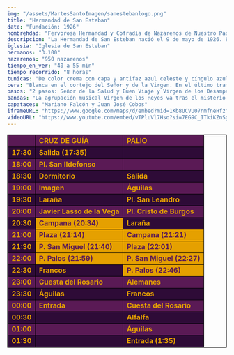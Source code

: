 ```yaml
---
img: "/assets/MartesSantoImagen/sanestebanlogo.png"
title: "Hermandad de San Esteban"
date: "Fundación: 1926"
nombrehdad: "Fervorosa Hermandad y Cofradía de Nazarenos de Nuestro Padre Jesús de la Salud y Buen Viaje, María Santísima Madre de los Desamparados, San Juan de Ribera y Protomártir San Esteban"
descripcion: "La Hermandad de San Esteban nació el 9 de mayo de 1926. Esta hermandad no ha modificado nunca su sede canónica. Sus orígenes están en San Esteban desde 1926. Tres años más tarde realizó su primera estación de penitencia a la catedral."
iglesia: "Iglesia de San Esteban"
hermanos: "3.100"
nazarenos: "950 nazarenos"
tiempo_en_ver: "40 a 55 min"
tiempo_recorrido: "8 horas"
tunicas: "De color crema con capa y antifaz azul celeste y cíngulo azul y crema"
cera: "Blanca en el cortejo del Señor y de la Virgen. En el último tramo de palio es azul"
pasos: "2 pasos: Señor de la Salud y Buen Viaje y Virgen de los Desamparados"
bandas: "La agrupación musical Virgen de los Reyes va tras el misterio. Banda de música de Nuestra Señora de la Victoria (las Cigarreras), tras la Virgen"
capataces: "Mariano Falcón y Juan José Cobos"
iframeURL: "https://www.google.com/maps/d/embed?mid=1Kb8UCVU07nmfneHfzfVUnt1xgbjGhJqv&ehbc=2E312F"
videoURL: "https://www.youtube.com/embed/vTPluVl7Hso?si=7EG9C_ITkiKZnSgf"
---
```


<table class="recorrido" style="width: 100%; border-collapse: collapse; text-align: left; border: 1px solid black;">
  <tbody>
    <tr style="background-color: #5a1a55; color: #e5a000; font-weight: bold;">
      <td style="border: 1px solid black; text-align: center;"></td>
      <td style="border: 1px solid black;">CRUZ DE GUÍA</td>
      <td style="border: 1px solid black;">PALIO</td>
    </tr>
    <tr style="background-color: #2e0b37; color: #e5a000; font-weight: bold;">
      <td style="border: 1px solid black; text-align: center;">17:30</td>
      <td style="border: 1px solid black;">Salida (17:35)</td>
      <td style="border: 1px solid black;"></td>
    </tr>
    <tr style="background-color: #5a1a55; color: #e5a000; font-weight: bold;">
      <td style="border: 1px solid black; text-align: center;">18:00</td>
      <td style="border: 1px solid black;">Pl. San Ildefonso</td>
      <td style="border: 1px solid black;"></td>
    </tr>
    <tr style="background-color: #2e0b37; color: #e5a000; font-weight: bold;">
      <td style="border: 1px solid black; text-align: center;">18:30</td>
      <td style="border: 1px solid black;">Dormitorio</td>
      <td style="border: 1px solid black;">Salida</td>
    </tr>
    <tr style="background-color: #5a1a55; color: #e5a000; font-weight: bold;">
      <td style="border: 1px solid black; text-align: center;">19:00</td>
      <td style="border: 1px solid black;">Imagen</td>
      <td style="border: 1px solid black;">Águilas</td>
    </tr>
    <tr style="background-color: #2e0b37; color: #e5a000; font-weight: bold;">
      <td style="border: 1px solid black; text-align: center;">19:30</td>
      <td style="border: 1px solid black;">Laraña</td>
      <td style="border: 1px solid black;">Pl. San Leandro</td>
    </tr>
    <tr style="background-color: #5a1a55; color: #e5a000; font-weight: bold;">
      <td style="border: 1px solid black; text-align: center;">20:00</td>
      <td style="border: 1px solid black;">Javier Lasso de la Vega</td>
      <td style="border: 1px solid black;">Pl. Cristo de Burgos</td>
    </tr>
    <tr style="background-color: #2e0b37; color: #e5a000; font-weight: bold;">
      <td style="border: 1px solid black; text-align: center;">20:30</td>
      <td style="background-color: #e5a000; color: #5a1a55; font-weight: bold; border: 1px solid black;">Campana (20:34)</td>
      <td style="border: 1px solid black;">Laraña</td>
    </tr>
    <tr style="background-color: #5a1a55; color: #e5a000; font-weight: bold;">
      <td style="border: 1px solid black; text-align: center;">21:00</td>
      <td style="background-color: #e5a000; color: #5a1a55; font-weight: bold; border: 1px solid black;">Plaza (21:14)</td>
      <td style="background-color: #e5a000; color: #5a1a55; font-weight: bold; border: 1px solid black;">Campana (21:21)</td>
    </tr>
    <tr style="background-color: #2e0b37; color: #e5a000; font-weight: bold;">
      <td style="border: 1px solid black; text-align: center;">21:30</td>
      <td style="background-color: #e5a000; color: #5a1a55; font-weight: bold; border: 1px solid black;">P. San Miguel (21:40)</td>
      <td style="background-color: #e5a000; color: #5a1a55; font-weight: bold; border: 1px solid black;">Plaza (22:01)</td>
    </tr>
    <tr style="background-color: #5a1a55; color: #e5a000; font-weight: bold;">
      <td style="border: 1px solid black; text-align: center;">22:00</td>
      <td style="background-color: #e5a000; color: #5a1a55; font-weight: bold; border: 1px solid black;">P. Palos (21:59)</td>
      <td style="background-color: #e5a000; color: #5a1a55; font-weight: bold; border: 1px solid black;">P. San Miguel (22:27)</td>
    </tr>
    <tr style="background-color: #2e0b37; color: #e5a000; font-weight: bold;">
      <td style="border: 1px solid black; text-align: center;">22:30</td>
      <td style="border: 1px solid black;">Francos</td>
      <td style="background-color: #e5a000; color: #5a1a55; font-weight: bold; border: 1px solid black;">P. Palos (22:46)</td>
    </tr>
    <tr style="background-color: #5a1a55; color: #e5a000; font-weight: bold;">
      <td style="border: 1px solid black; text-align: center;">23:00</td>
      <td style="border: 1px solid black;">Cuesta del Rosario</td>
      <td style="border: 1px solid black;">Alemanes</td>
    </tr>
    <tr style="background-color: #2e0b37; color: #e5a000; font-weight: bold;">
      <td style="border: 1px solid black; text-align: center;">23:30</td>
      <td style="border: 1px solid black;">Águilas</td>
      <td style="border: 1px solid black;">Francos</td>
    </tr>
    <tr style="background-color: #5a1a55; color: #e5a000; font-weight: bold;">
      <td style="border: 1px solid black; text-align: center;">00:00</td>
      <td style="border: 1px solid black;">Entrada</td>
      <td style="border: 1px solid black;">Cuesta del Rosario</td>
    </tr>
    <tr style="background-color: #2e0b37; color: #e5a000; font-weight: bold;">
      <td style="border: 1px solid black; text-align: center;">00:30</td>
      <td style="border: 1px solid black;"></td>
      <td style="border: 1px solid black;">Alfalfa</td>
    </tr>
    <tr style="background-color: #5a1a55; color: #e5a000; font-weight: bold;">
      <td style="border: 1px solid black; text-align: center;">01:00</td>
      <td style="border: 1px solid black;"></td>
      <td style="border: 1px solid black;">Águilas</td>
    </tr>
    <tr style="background-color: #2e0b37; color: #e5a000; font-weight: bold;">
      <td style="border: 1px solid black; text-align: center;">01:30</td>
      <td style="border: 1px solid black;"></td>
      <td style="border: 1px solid black;">Entrada (1:35)</td>
    </tr>
  </tbody>
</table>